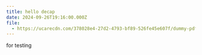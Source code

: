```yaml
---
title: hello decap
date: 2024-09-26T19:16:00.000Z
file:
  - https://ucarecdn.com/378028e4-27d2-4793-bf89-526fe45e607f/dummy-pdf_4.pdf
---
```

for testing

